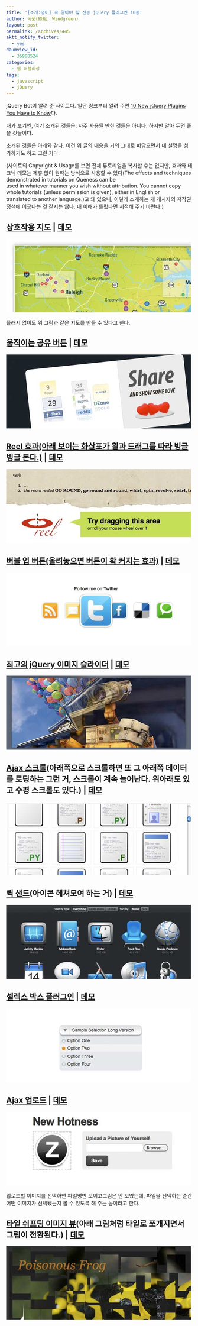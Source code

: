 ```yaml
---
title: '[소개:영어] 꼭 알아야 할 신종 jQuery 플러그인 10종'
author: 녹풍(綠風, Windgreen)
layout: post
permalink: /archives/445
aktt_notify_twitter:
  - yes
daumview_id:
  - 36988524
categories:
  - 웹 퍼블리싱
tags:
  - javascript
  - jQuery
---
```

jQuery Bot이 알려 준 사이트다. 일단 링크부터 알려 주면 <a target="_blank" href="http://www.queness.com/post/2693/10-new-jquery-plugins-you-have-to-know">10 New jQuery Plugins You Have to Know</a>다.

내가 보기엔, 여기 소개된 것들은, 자주 사용될 만한 것들은 아니다. 하지만 알아 두면 좋을 것들이다.

소개된 것들은 아래와 같다. 이건 위 글의 내용을 거의 그대로 퍼담으면서 내 설명을 첨가하기도 하고 그런 거다.

(사이트의 Copyright & Usage를 보면 전체 튜토리얼을 복사할 수는 없지만, 효과와 테크닉 데모는 제휴 없이 원하는 방식으로 사용할 수 있다(The effects and techniques demonstrated in tutorials on Queness can be  
used in whatever manner you wish without attribution. You cannot copy  
whole tutorials (unless permission is given), either in English or  
translated to another language.)고 돼 있으니, 이렇게 소개하는 게 게시자의 저작권 정책에 어긋나는 것 같지는 않다. 내 이해가 틀렸다면 지적해 주기 바란다.)

## <a target="_blank" href="http://www.newmediacampaigns.com/page/jquery-vs-flash-for-interactive-map">상호작용 지도</a> | <a target="_blank" href="http://ncmarinescience.com/">데모</a>

<img src="/uploads/legacy/old-images/1/cfile6.uf.1960CD504D4BC8D421808F.jpg" class="aligncenter" width="500" height="200" alt="" />

플래시 없이도 위 그림과 같은 지도를 만들 수 있다고 한다.

## <a target="_blank" href="http://tutorialzine.com/2009/12/animated-share-buttons-jquery-css/">움직이는 공유 버튼</a> | <a target="_blank" href="http://demo.tutorialzine.com/2009/12/animated-share-buttons-jquery-css/demo.html">데모</a>

<img src="/uploads/legacy/old-images/1/cfile29.uf.1866F5504D4BC8D219C20A.jpg" class="aligncenter" width="500" height="200" alt="" />

## <a target="_blank" href="http://jquery.vostrel.cz/reel">Reel 효과(아래 보이는 화살표가 휠과 드래그를 따라 빙글빙글 돈다.)</a> | <a target="_blank" href="http://jquery.vostrel.cz/reel">데모</a>

<img src="/uploads/legacy/old-images/1/cfile3.uf.161006494D4BC8D2225FDE.jpg" class="aligncenter" width="500" height="200" alt="" />

## <a target="_blank" href="http://aext.net/2010/02/learn-jquery-first-jquery-plugin-bubbleup/">버블 업 버튼(올려놓으면 버튼이 확 커지는 효과)</a> | <a target="_blank" href="http://aext.net/jquery-menu-plugin-bubbleup/">데모</a>

<img src="/uploads/legacy/old-images/1/cfile8.uf.144BDC4B4D4BC8D225A9B9.jpg" class="aligncenter" width="500" height="200" alt="" />

## <a target="_blank" href="http://nivo.dev7studios.com//">최고의 jQuery 이미지 슬라이더</a> | <a target="_blank" href="http://nivo.dev7studios.com/">데모</a>

<img src="/uploads/legacy/old-images/1/cfile1.uf.12715A5A4D4BC8D2246C4E.jpg" class="aligncenter" width="500" height="200" alt="" />

## <a target="_blank" href="http://blog.yctin.com/archives/jquery-plugins-ajaxscroll/">Ajax 스크롤</a>(아래쪽으로 스크롤하면 또 그 아래쪽 데이터를 로딩하는 그런 거, 스크롤이 계속 늘어난다. 위아래도 있고 수평 스크롤도 있다.) | <a target="_blank" href="http://project.yctin.com/ajaxscroll/demo/demo.integrate.fullsize.html">데모</a>

<img src="/uploads/legacy/old-images/1/cfile30.uf.1158094C4D4BC8D31AE721.jpg" class="aligncenter" width="500" height="200" alt="" />

## <a target="_blank" href="http://razorjack.net/quicksand/">퀵 샌드</a>(아이콘 헤쳐모여 하는 거) | <a target="_blank" href="http://razorjack.net/quicksand/">데모</a>

<img src="/uploads/legacy/old-images/1/cfile2.uf.124B054C4D4BC8D32E9355.jpg" class="aligncenter" width="500" height="200" alt="" />

## <a target="_blank" href="http://mypocket-technologies.com/jquery/SelectBoxPlugin/">셀렉스 박스 플러그인</a> | <a target="_blank" href="http://mypocket-technologies.com/jquery/SelectBoxPlugin/">데모</a>

<img src="/uploads/legacy/old-images/1/cfile27.uf.154C354C4D4BC8D32D37E5.jpg" class="aligncenter" width="500" height="200" alt="" />

## <a target="_blank" href="http://www.zurb.com/playground/ajax_upload">Ajax 업로드</a> | <a target="_blank" href="http://www.zurb.com/playground/ajax_upload">데모</a>

<img src="/uploads/legacy/old-images/1/cfile25.uf.110FA8494D4BC8D31DA5CB.jpg" class="aligncenter" width="500" height="200" alt="" />

업로드할 이미지를 선택하면 파일명만 보이고그림은 안 보였는데, 파일을 선택하는 순간 어떤 이미지가 선택됐는지 볼 수 있도록 해 주는 놈이라고 한다.

## <a target="_blank" href="http://www.marcofolio.net/webdesign/jfancytile_a_jquery_tile_shifting_image_viewer_plugin.html">타일 쉬프팅 이미지 뷰</a>(아래 그림처럼 타일로 쪼개지면서 그림이 전환된다.) | <a target="_blank" href="http://demo.marcofolio.net/jfancytile/">데모</a>

<img src="/uploads/legacy/old-images/1/cfile10.uf.1717F9594D4BC8D415A075.jpg" class="aligncenter" width="500" height="200" alt="" />
